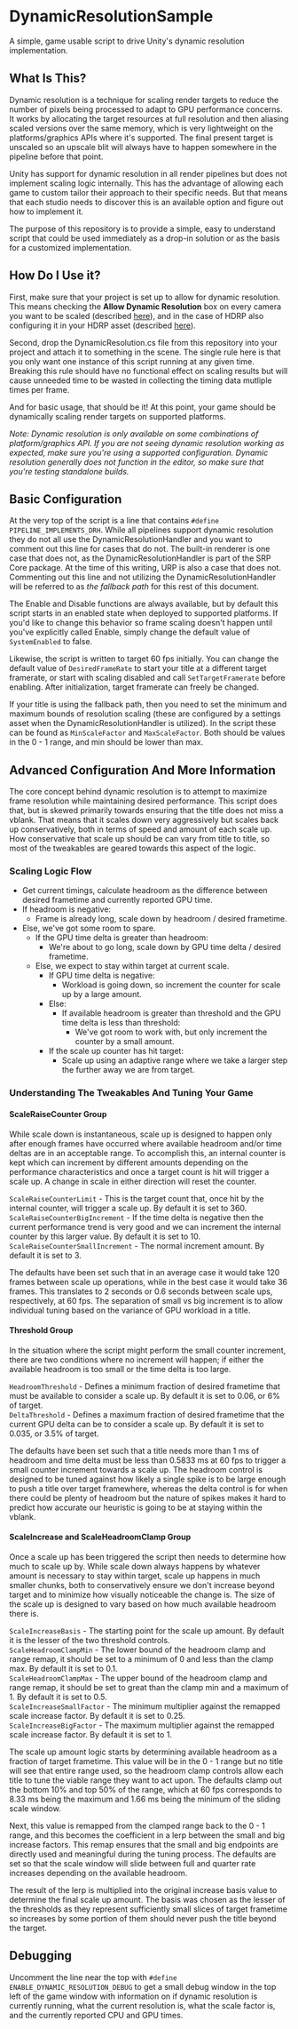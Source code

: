 # DynamicResolutionSample

A simple, game usable script to drive Unity's dynamic resolution implementation.

## What Is This?

Dynamic resolution is a technique for scaling render targets to reduce the number of pixels being processed to adapt to GPU performance concerns.  It works by allocating the target resources at full resolution and then aliasing scaled versions over the same memory, which is very lightweight on the platforms/graphics APIs where it's supported.  The final present target is unscaled so an upscale blit will always have to happen somewhere in the pipeline before that point.

Unity has support for dynamic resolution in all render pipelines but does not implement scaling logic internally.  This has the advantage of allowing each game to custom tailor their approach to their specific needs.  But that means that each studio needs to discover this is an available option and figure out how to implement it.

The purpose of this repository is to provide a simple, easy to understand script that could be used immediately as a drop-in solution or as the basis for a customized implementation.

## How Do I Use it?

First, make sure that your project is set up to allow for dynamic resolution.  This means checking the **Allow Dynamic Resolution** box on every camera you want to be scaled (described [here](https://docs.unity3d.com/Manual/DynamicResolution.html)), and in the case of HDRP also configuring it in your HDRP asset (described [here](https://docs.unity3d.com/Packages/com.unity.render-pipelines.high-definition@latest?subfolder=/manual/Dynamic-Resolution.html)).

Second, drop the DynamicResolution.cs file from this repository into your project and attach it to something in the scene.  The single rule here is that you only want one instance of this script running at any given time.  Breaking this rule should have no functional effect on scaling results but will cause unneeded time to be wasted in collecting the timing data mutliple times per frame.

And for basic usage, that should be it!  At this point, your game should be dynamically scaling render targets on supported platforms.

*Note:  Dynamic resolution is only available on some combinations of platform/graphics API.  If you are not seeing dynamic resolution working as expected, make sure you're using a supported configuration.  Dynamic resolution generally does not function in the editor, so make sure that you're testing standalone builds.*

## Basic Configuration ##

At the very top of the script is a line that contains ```#define PIPELINE_IMPLEMENTS_DRH```.  While all pipelines support dynamic resolution they do not all use the DynamicResolutionHandler and you want to comment out this line for cases that do not.  The built-in renderer is one case that does not, as the DynamicResolutionHandler is part of the SRP Core package.  At the time of this writing, URP is also a case that does not.  Commenting out this line and not utilizing the DynamicResolutionHandler will be referred to as *the fallback path* for this rest of this document.

The Enable and Disable functions are always available, but by default this script starts in an enabled state when deployed to supported platforms.  If you'd like to change this behavior so frame scaling doesn't happen until you've explicitly called Enable, simply change the default value of ```SystemEnabled``` to false.

Likewise, the script is written to target 60 fps initially.  You can change the default value of ```DesiredFrameRate``` to start your title at a different target framerate, or start with scaling disabled and call ```SetTargetFramerate``` before enabling.  After initialization, target framerate can freely be changed.

If your title is using the fallback path, then you need to set the minimum and maximum bounds of resolution scaling (these are configured by a settings asset when the DynamicResolutionHandler is utilized).  In the script these can be found as ```MinScaleFactor``` and ```MaxScaleFactor```.  Both should be values in the 0 - 1 range, and min should be lower than max.

## Advanced Configuration And More Information ##

The core concept behind dynamic resolution is to attempt to maximize frame resolution while maintaining desired performance.  This script does that, but is skewed primarily towards ensuring that the title does not miss a vblank.  That means that it scales down very aggressively but scales back up conservatively, both in terms of speed and amount of each scale up.  How conservative that scale up should be can vary from title to title, so most of the tweakables are geared towards this aspect of the logic.

### Scaling Logic Flow ###

* Get current timings, calculate headroom as the difference between desired frametime and currently reported GPU time.
* If headroom is negative:
	* Frame is already long, scale down by headroom / desired frametime.
* Else, we've got some room to spare.
	* If the GPU time delta is greater than headroom:
		* We're about to go long, scale down by GPU time delta / desired frametime.
	* Else, we expect to stay within target at current scale.
		* If GPU time delta is negative:
			* Workload is going down, so increment the counter for scale up by a large amount.
		* Else:
			* If available headroom is greater than threshold and the GPU time delta is less than threshold:
				* We've got room to work with, but only increment the counter by a small amount.
		* If the scale up counter has hit target:
			* Scale up using an adaptive range where we take a larger step the further away we are from target.

### Understanding The Tweakables And Tuning Your Game ###

#### ScaleRaiseCounter Group ####

While scale down is instantaneous, scale up is designed to happen only after enough frames have occurred where available headroom and/or time deltas are in an acceptable range.  To accomplish this, an internal counter is kept which can increment by different amounts depending on the performance characteristics and once a target count is hit will trigger a scale up.  A change in scale in either direction will reset the counter.

```ScaleRaiseCounterLimit``` - This is the target count that, once hit by the internal counter, will trigger a scale up.  By default it is set to 360.<br>
```ScaleRaiseCounterBigIncrement``` - If the time delta is negative then the current performance trend is very good and we can increment the internal counter by this larger value.  By default it is set to 10.<br>
```ScaleRaiseCounterSmallIncrement``` - The normal increment amount.  By default it is set to 3.

The defaults have been set such that in an average case it would take 120 frames between scale up operations, while in the best case it would take 36 frames.  This translates to 2 seconds or 0.6 seconds between scale ups, respectively, at 60 fps.  The separation of small vs big increment is to allow individual tuning based on the variance of GPU workload in a title.

#### Threshold Group ####

In the situation where the script might perform the small counter increment, there are two conditions where no increment will happen; if either the available headroom is too small or the time delta is too large.

```HeadroomThreshold``` - Defines a minimum fraction of desired frametime that must be available to consider a scale up.  By default it is set to 0.06, or 6% of target.<br>
```DeltaThreshold``` - Defines a maximum fraction of desired frametime that the current GPU delta can be to consider a scale up.  By default it is set to 0.035, or 3.5% of target.

The defaults have been set such that a title needs more than 1 ms of headroom and time delta must be less than 0.5833 ms at 60 fps to trigger a small counter increment towards a scale up.  The headroom control is designed to be tuned against how likely a single spike is to be large enough to push a title over target framewhere, whereas the delta control is for when there could be plenty of headroom but the nature of spikes makes it hard to predict how accurate our heuristic is going to be at staying within the vblank.

#### ScaleIncrease and ScaleHeadroomClamp Group ####

Once a scale up has been triggered the script then needs to determine how much to scale up by.  While scale down always happens by whatever amount is necessary to stay within target, scale up happens in much smaller chunks, both to conservatively ensure we don't increase beyond target and to minimize how visually noticeable the change is.  The size of the scale up is designed to vary based on how much available headroom there is.

```ScaleIncreaseBasis``` - The starting point for the scale up amount.  By default it is the lesser of the two threshold controls.<br>
```ScaleHeadroomClampMin``` - The lower bound of the headroom clamp and range remap, it should be set to a minimum of 0 and less than the clamp max.  By default it is set to 0.1.<br>
```ScaleHeadroomClampMax``` - The upper bound of the headroom clamp and range remap, it should be set to great than the clamp min and a maximum of 1.  By default it is set to 0.5.<br>
```ScaleIncreaseSmallFactor``` - The minimum multiplier against the remapped scale increase factor.  By default it is set to 0.25.<br>
```ScaleIncreaseBigFactor``` - The maximum multiplier against the remapped scale increase factor.  By default it is set to 1.

The scale up amount logic starts by determining available headroom as a fraction of target frametime.  This value will be in the 0 - 1 range but no title will see that entire range used, so the headroom clamp controls allow each title to tune the viable range they want to act upon.  The defaults clamp out the bottom 10% and top 50% of the range, which at 60 fps corresponds to 8.33 ms being the maximum and 1.66 ms being the minimum of the sliding scale window.

Next, this value is remapped from the clamped range back to the 0 - 1 range, and this becomes the coefficient in a lerp between the small and big increase factors.  This remap ensures that the small and big endpoints are directly used and meaningful during the tuning process.  The defaults are set so that the scale window will slide between full and quarter rate increases depending on the available headroom.

The result of the lerp is multiplied into the original increase basis value to determine the final scale up amount.  The basis was chosen as the lesser of the thresholds as they represent sufficiently small slices of target frametime so increases by some portion of them should never push the title beyond the target.

## Debugging ##

Uncomment the line near the top with ```#define ENABLE_DYNAMIC_RESOLUTION_DEBUG``` to get a small debug window in the top left of the game window with information on if dynamic resolution is currently running, what the current resolution is, what the scale factor is, and the currently reported CPU and GPU times.
